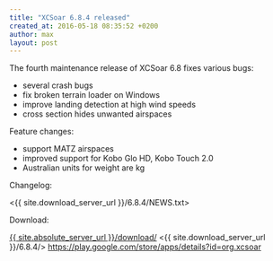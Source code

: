 ```yaml
---
title: "XCSoar 6.8.4 released"
created_at: 2016-05-18 08:35:52 +0200
author: max
layout: post
---
```


The fourth maintenance release of XCSoar 6.8 fixes various bugs:

* several crash bugs
* fix broken terrain loader on Windows
* improve landing detection at high wind speeds
* cross section hides unwanted airspaces

Feature changes:

* support MATZ airspaces
* improved support for Kobo Glo HD, Kobo Touch 2.0
* Australian units for weight are kg

Changelog:

  <{{ site.download_server_url }}/6.8.4/NEWS.txt>

Download:

 [{{ site.absolute_server_url }}/download/](/download/)
 <{{ site.download_server_url }}/6.8.4/>
 <https://play.google.com/store/apps/details?id=org.xcsoar>
